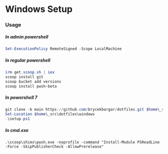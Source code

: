 # Windows Setup

### Usage

##### In admin powershell

```powershell
Set-ExecutionPolicy RemoteSigned -Scope LocalMachine
```

##### In regular powershell

```powershell
irm get.scoop.sh | iex
scoop install git
scoop bucket add versions
scoop install pwsh-beta
```

##### In powershell 7

```powershell
git clone -b main https://github.com/brycekbargar/dotfiles.git $home\_src\dotfiles
Set-Location $home\_src\dotfiles\windows
.\setup.ps1
```

##### In cmd.exe

```batch
.\scoop\shims\pwsh.exe -noprofile -command "Install-Module PSReadLine -Force -SkipPublisherCheck -AllowPrerelease"
```
